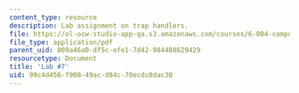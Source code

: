 ```yaml
---
content_type: resource
description: Lab assignment on trap handlers.
file: https://ol-ocw-studio-app-qa.s3.amazonaws.com/courses/6-004-computation-structures-spring-2009/99c4d456f90849acd84c70ecdc0dac30_MIT6_004s09_lab07.pdf
file_type: application/pdf
parent_uid: 809a46a0-df5c-efe1-7d42-984488629429
resourcetype: Document
title: 'Lab #7'
uid: 99c4d456-f908-49ac-d84c-70ecdc0dac30
---
```

